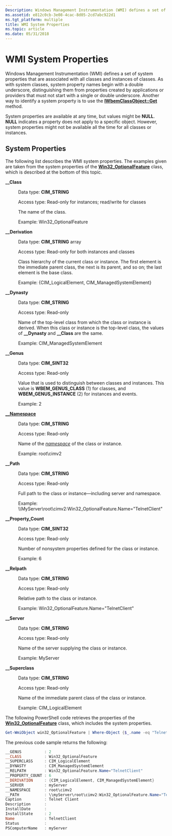 ```yaml
---
Description: Windows Management Instrumentation (WMI) defines a set of system properties that are associated with all classes and instances of classes.
ms.assetid: e812c0cb-3e08-4cac-8d05-2cd7abc922d1
ms.tgt_platform: multiple
title: WMI System Properties
ms.topic: article
ms.date: 05/31/2018
---
```


# WMI System Properties

Windows Management Instrumentation (WMI) defines a set of system properties that are associated with all classes and instances of classes. As with system classes, system property names begin with a double underscore, distinguishing them from properties created by applications or providers that must not start with a single or double underscore. Another way to identify a system property is to use the [**IWbemClassObject::Get**](/windows/desktop/api/WbemCli/nf-wbemcli-iwbemclassobject-get) method.

System properties are available at any time, but values might be **NULL**. **NULL** indicates a property does not apply to a specific object. However, system properties might not be available all the time for all classes or instances.

## System Properties

The following list describes the WMI system properties. The examples given are taken from the system properties of the [**Win32\_OptionalFeature**](/windows/desktop/CIMWin32Prov/win32-optionalfeature) class, which is described at the bottom of this topic.

<dl> <dt>

<span id="__Class"></span><span id="__class"></span><span id="__CLASS"></span>**\_\_Class**
</dt> <dd>

Data type: **CIM\_STRING**

Access type: Read-only for instances; read/write for classes

The name of the class.

Example: Win32\_OptionalFeature

</dd> <dt>

<span id="__Derivation"></span><span id="__derivation"></span><span id="__DERIVATION"></span>**\_\_Derivation**
</dt> <dd>

Data type: **CIM\_STRING** array

Access type: Read-only for both instances and classes

Class hierarchy of the current class or instance. The first element is the immediate parent class, the next is its parent, and so on; the last element is the base class.

Example: {CIM\_LogicalElement, CIM\_ManagedSystemElement}

</dd> <dt>

<span id="__Dynasty"></span><span id="__dynasty"></span><span id="__DYNASTY"></span>**\_\_Dynasty**
</dt> <dd>

Data type: **CIM\_STRING**

Access type: Read-only

Name of the top-level class from which the class or instance is derived. When this class or instance is the top-level class, the values of **\_\_Dynasty** and **\_\_Class** are the same.

Example: CIM\_ManagedSystemElement

</dd> <dt>

<span id="__Genus"></span><span id="__genus"></span><span id="__GENUS"></span>**\_\_Genus**
</dt> <dd>

Data type: **CIM\_SINT32**

Access type: Read-only

Value that is used to distinguish between classes and instances. This value is **WBEM\_GENUS\_CLASS** (1) for classes, and **WBEM\_GENUS\_INSTANCE** (2) for instances and events.

Example: 2

</dd> <dt>

<span id="__Namespace"></span><span id="__namespace"></span><span id="__NAMESPACE"></span>[**\_\_Namespace**](--namespace.md)
</dt> <dd>

Data type: **CIM\_STRING**

Access type: Read-only

Name of the [*namespace*](gloss-n.md) of the class or instance.

Example: root\\cimv2

</dd> <dt>

<span id="__Path"></span><span id="__path"></span><span id="__PATH"></span>**\_\_Path**
</dt> <dd>

Data type: **CIM\_STRING**

Access type: Read-only

Full path to the class or instance—including server and namespace.

Example: \\\\MyServer\\root\\cimv2:Win32\_OptionalFeature.Name="TelnetClient"

</dd> <dt>

<span id="__Property_Count"></span><span id="__property_count"></span><span id="__PROPERTY_COUNT"></span>**\_\_Property\_Count**
</dt> <dd>

Data type: **CIM\_SINT32**

Access type: Read-only

Number of nonsystem properties defined for the class or instance.

Example: 6

</dd> <dt>

<span id="__Relpath"></span><span id="__relpath"></span><span id="__RELPATH"></span>**\_\_Relpath**
</dt> <dd>

Data type: **CIM\_STRING**

Access type: Read-only

Relative path to the class or instance.

Example: Win32\_OptionalFeature.Name="TelnetClient"

</dd> <dt>

<span id="__Server"></span><span id="__server"></span><span id="__SERVER"></span>**\_\_Server**
</dt> <dd>

Data type: **CIM\_STRING**

Access type: Read-only

Name of the server supplying the class or instance.

Example: MyServer

</dd> <dt>

<span id="__Superclass"></span><span id="__superclass"></span><span id="__SUPERCLASS"></span>**\_\_Superclass**
</dt> <dd>

Data type: **CIM\_STRING**

Access type: Read-only

Name of the immediate parent class of the class or instance.

Example: CIM\_LogicalElement

</dd> </dl>

The following PowerShell code retrieves the properties of the [**Win32\_OptionalFeature**](/windows/desktop/CIMWin32Prov/win32-optionalfeature) class, which includes the system properties.


```PowerShell
Get-WmiObject win32_OptionalFeature | Where-Object {$_.name -eq "TelnetClient"}
```



The previous code sample returns the following:


```PowerShell
__GENUS          : 2
__CLASS          : Win32_OptionalFeature
__SUPERCLASS     : CIM_LogicalElement
__DYNASTY        : CIM_ManagedSystemElement
__RELPATH        : Win32_OptionalFeature.Name="TelnetClient"
__PROPERTY_COUNT : 6
__DERIVATION     : {CIM_LogicalElement, CIM_ManagedSystemElement}
__SERVER         : myServer
__NAMESPACE      : root\cimv2
__PATH           : \\myServer\root\cimv2:Win32_OptionalFeature.Name="TelnetClient"
Caption          : Telnet Client
Description      : 
InstallDate      : 
InstallState     : 2
Name             : TelnetClient
Status           : 
PSComputerName   : myServer
```



 

 